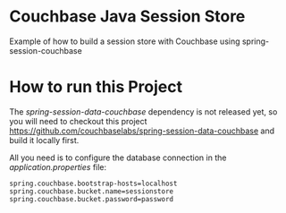 # Couchbase Java Session Store
Example of how to build a session store with Couchbase using spring-session-couchbase

# How to run this Project

The *spring-session-data-couchbase* dependency is not released yet, so you will need to checkout this project https://github.com/couchbaselabs/spring-session-data-couchbase and build it locally first.

All you need is to configure the database connection in the *application.properties* file:

	
~~~~
spring.couchbase.bootstrap-hosts=localhost
spring.couchbase.bucket.name=sessionstore
spring.couchbase.bucket.password=password
	
~~~~

